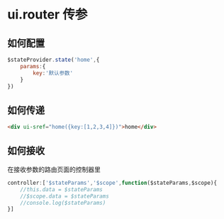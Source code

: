 # ui.router 传参

## 如何配置
```js
$stateProvider.state('home',{
    params:{
        key:'默认参数'
    }
})
```
## 如何传递
```html
<div ui-sref="home({key:[1,2,3,4]})">home</div>
```
## 如何接收
在接收参数的路由页面的控制器里
```js
controller:['$stateParams','$scope',function($stateParams,$scope){
    //this.data = $stateParams
    //$scope.data = $stateParams
    //console.log($stateParams)
}]
```